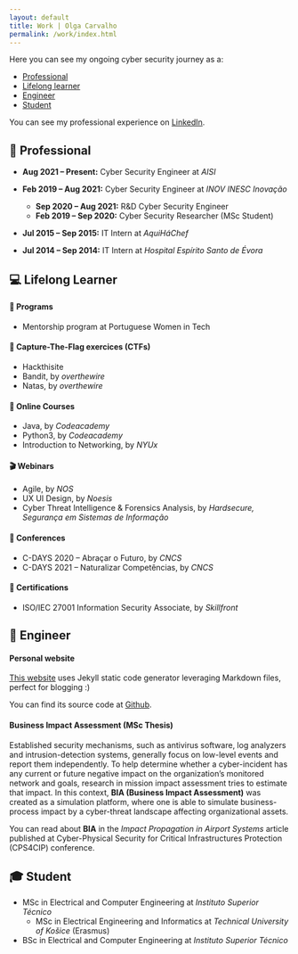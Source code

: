 ```yaml
---
layout: default
title: Work | Olga Carvalho
permalink: /work/index.html
---
```


Here you can see my ongoing cyber security journey as a:

* [Professional](#-professional)
* [Lifelong learner](#-lifelong-learner)
* [Engineer](#-engineer)
* [Student](#-student)

You can see my professional experience on <a href="{{ site.linkedin }}">LinkedIn</a>.  

## 💼 Professional

- **Aug 2021 – Present:**  Cyber Security Engineer at *AISI*

- **Feb 2019 – Aug 2021:** Cyber Security Engineer at *INOV INESC Inovação*

  * **Sep 2020 – Aug 2021:** R&D Cyber Security Engineer
  * **Feb 2019 – Sep 2020:** Cyber Security Researcher (MSc Student)

- **Jul 2015 – Sep 2015:** IT Intern at *AquiHáChef*

- **Jul 2014 – Sep 2014:** IT Intern at *Hospital Espírito Santo de Évora*



## 💻 Lifelong Learner

#### 📅 Programs
* Mentorship program at Portuguese Women in Tech

#### 🚩 Capture-The-Flag exercices (CTFs)
* Hackthisite
* Bandit, by *overthewire*
* Natas, by *overthewire*

#### 🎫 Online Courses
* Java, by *Codeacademy*
* Python3, by *Codeacademy*
* Introduction to Networking, by *NYUx*

#### 🎬 Webinars
* Agile, by *NOS*
* UX UI Design, by *Noesis*
* Cyber Threat Intelligence & Forensics Analysis, by *Hardsecure, Segurança em Sistemas de Informação*

#### 🎤 Conferences
* C-DAYS 2020 – Abraçar o Futuro, by *CNCS*
* C-DAYS 2021 – Naturalizar Competências, by *CNCS*

#### 📜 Certifications
* ISO/IEC 27001 Information Security Associate, by *Skillfront*



## 📐 Engineer
#### Personal website
[This website](https://olgacarvalho.github.io/) uses Jekyll static code generator leveraging Markdown files, perfect for blogging :)

You can find its source code at [Github](https://github.com/OlgaCarvalho/olgacarvalho.github.io).

#### Business Impact Assessment (MSc Thesis)
Established security mechanisms, such as antivirus software, log analyzers and intrusion-detection systems, generally focus on low-level events and report them independently.
To help determine whether a cyber-incident has any current or future negative impact on the organization’s monitored network and goals, research in mission impact assessment tries to estimate that impact.
In this context, **BIA (Business Impact Assessment)** was created as a simulation platform, where one is able to simulate business-process impact by a cyber-threat landscape affecting organizational assets.

You can read about **BIA** in the *Impact Propagation in Airport Systems* article published at Cyber-Physical Security for Critical Infrastructures Protection (CPS4CIP) conference.



## 🎓 Student

  * MSc in Electrical and Computer Engineering at *Instituto Superior Técnico*
    * MSc in Electrical Engineering and Informatics at *Technical University of Košice* (Erasmus)
  * BSc in Electrical and Computer Engineering at *Instituto Superior Técnico*
